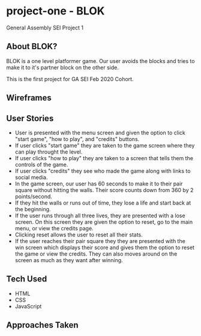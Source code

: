 # project-one - BLOK
General Assembly SEI Project 1

<!-- 
- what is project
- why make project?

- wire frames
- user stories

- tech used -- HTML CSS JS
- approaches taken - canvas
- installation instructions?
- unsolved problems
- forthcoming features
 -->
## About BLOK?
BLOK is a one level platformer game. Our user avoids the blocks and tries to make it to it's partner block on the other side.

This is the first project for GA SEI Feb 2020 Cohort.

## Wireframes

<!-- add later -->

## User Stories

* User is presented with the menu screen and given the option to click "start game", "how to play", and "credits" buttons.
* If user clicks "start game" they are taken to the game screen where they can play throught the level.
* If user clicks "how to play" they are taken to a screen that tells them the controls of the game.
* If user clicks "credits" they see who made the game along with links to social media.
* In the game screen, our user has 60 seconds to make it to their pair square without hitting the walls. Their score counts down from 360 by 2 points/second.
* If they hit the walls or runs out of time, they lose a life and start back at the beginning.
* If the user runs through all three lives, they are presented with a lose screen. On this screen they are given the option to reset, go to the main menu, or view the credits page.
* Clicking reset allows the user to reset all their stats.
* If the user reaches their pair square they they are presented with the win screen which displays their score and gives them the option to reset the game or view the credits. They can also moves around on the screen as much as they want after winning.

## Tech Used

* HTML
* CSS
* JavaScript

## Approaches Taken











